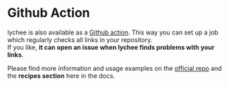 # Github Action

lychee is also available as a [Github action][action]. This way you can set up a job which
regularly checks all links in your repository.  
If you like, **it can open an issue when lychee finds problems with your links**.

Please find more information and usage examples on the [official repo][action]
and the **recipes section** here in the docs.

[action]: https://github.com/lycheeverse/lychee-action/
